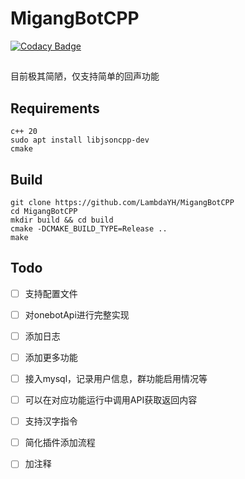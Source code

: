 # MigangBotCPP

[![Codacy Badge](https://app.codacy.com/project/badge/Grade/1e01e2e5def849ecabaf4474a575e29f)](https://www.codacy.com/gh/LambdaYH/MigangBotCPP/dashboard?utm_source=github.com&amp;utm_medium=referral&amp;utm_content=LambdaYH/MigangBotCPP&amp;utm_campaign=Badge_Grade)

## 

目前极其简陋，仅支持简单的回声功能

## Requirements

    c++ 20
    sudo apt install libjsoncpp-dev
    cmake

## Build

    git clone https://github.com/LambdaYH/MigangBotCPP
    cd MigangBotCPP
    mkdir build && cd build
    cmake -DCMAKE_BUILD_TYPE=Release ..
    make

## Todo

-   [ ] 支持配置文件
-   [ ] 对onebotApi进行完整实现
-   [ ] 添加日志
-   [ ] 添加更多功能
-   [ ] 接入mysql，记录用户信息，群功能启用情况等
-   [ ] 可以在对应功能运行中调用API获取返回内容
-   [ ] 支持汉字指令
-   [ ] 简化插件添加流程
-   [ ] 加注释

